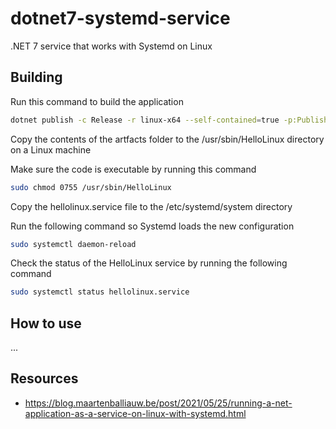 # dotnet7-systemd-service
.NET 7 service that works with Systemd on Linux

## Building

Run this command to build the application
```bash
dotnet publish -c Release -r linux-x64 --self-contained=true -p:PublishSingleFile=true -p:GenerateRuntimeConfigurationFiles=true -o artifacts
 ```

Copy the contents of the artfacts folder to the /usr/sbin/HelloLinux directory on a Linux machine

Make sure the code is executable by running this command
```bash
sudo chmod 0755 /usr/sbin/HelloLinux
```

Copy the hellolinux.service file to the /etc/systemd/system directory

Run the following command so Systemd loads the new configuration
```bash
sudo systemctl daemon-reload
```

Check the status of the HelloLinux service by running the following command
```bash
sudo systemctl status hellolinux.service
```

## How to use
...


## Resources
- https://blog.maartenballiauw.be/post/2021/05/25/running-a-net-application-as-a-service-on-linux-with-systemd.html
